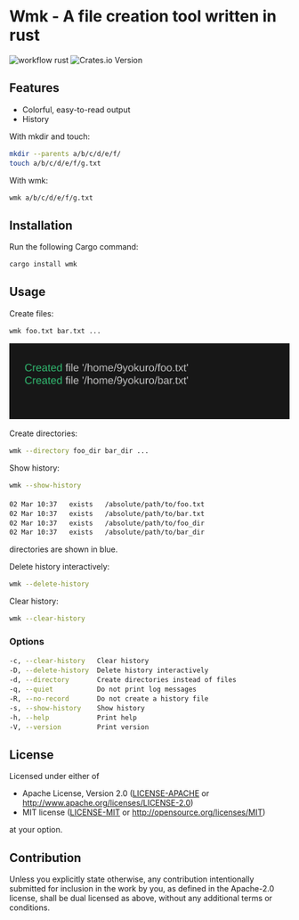 # Wmk - A file creation tool written in rust

![workflow rust](https://github.com/9yokuro/wmk/actions/workflows/rust.yml/badge.svg)
![Crates.io Version](https://img.shields.io/crates/v/wmk)

## Features
- Colorful, easy-to-read output
- History

With mkdir and touch:
```bash
mkdir --parents a/b/c/d/e/f/
touch a/b/c/d/e/f/g.txt
```
With wmk:
```bash
wmk a/b/c/d/e/f/g.txt
```

## Installation
Run the following Cargo command:
```bash
cargo install wmk
```

## Usage
Create files:
```bash
wmk foo.txt bar.txt ...
```
![create files](./images/create_files.png)

Create directories:
```bash
wmk --directory foo_dir bar_dir ...
```

Show history:
```bash
wmk --show-history

02 Mar 10:37   exists   /absolute/path/to/foo.txt
02 Mar 10:37   exists   /absolute/path/to/bar.txt
02 Mar 10:37   exists   /absolute/path/to/foo_dir
02 Mar 10:37   exists   /absolute/path/to/bar_dir
```
directories are shown in blue.

Delete history interactively:
```bash
wmk --delete-history
```

Clear history:
```bash
wmk --clear-history
```

### Options
```bash
-c, --clear-history   Clear history
-D, --delete-history  Delete history interactively
-d, --directory       Create directories instead of files
-q, --quiet           Do not print log messages
-R, --no-record       Do not create a history file
-s, --show-history    Show history
-h, --help            Print help
-V, --version         Print version
```
## License

Licensed under either of

 * Apache License, Version 2.0
   ([LICENSE-APACHE](LICENSE-APACHE) or http://www.apache.org/licenses/LICENSE-2.0)
 * MIT license
   ([LICENSE-MIT](LICENSE-MIT) or http://opensource.org/licenses/MIT)

at your option.

## Contribution

Unless you explicitly state otherwise, any contribution intentionally submitted
for inclusion in the work by you, as defined in the Apache-2.0 license, shall be
dual licensed as above, without any additional terms or conditions.
